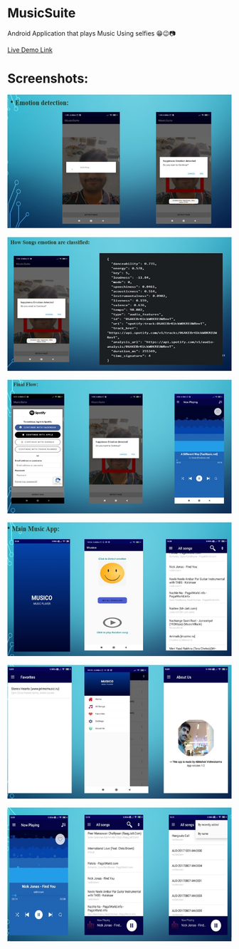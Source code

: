 # MusicSuite
Android Application that plays Music Using selfies 😁😉📷



[Live Demo Link](https://www.youtube.com/watch?v=iJW0KMNjN60)


# Screenshots:

<img src="https://github.com/Abhishek765/Rakathon_MusicSuite/blob/master/sampleImages/demo1.jpeg" width="auto" height="300">&#160;&#160;&#160;
<img src="https://github.com/Abhishek765/Rakathon_MusicSuite/blob/master/sampleImages/demo2.jpeg" width="auto" height="300">&#160;&#160;&#160;
<img src="https://github.com/Abhishek765/Rakathon_MusicSuite/blob/master/sampleImages/demo3.jpeg" width="auto" height="300">&#160;&#160;&#160;
<img src="https://github.com/Abhishek765/Rakathon_MusicSuite/blob/master/sampleImages/demo4.jpeg" width="auto" height="300">&#160;&#160;&#160;
<img src="https://github.com/Abhishek765/Rakathon_MusicSuite/blob/master/sampleImages/demo5.jpeg" width="auto" height="300">&#160;&#160;&#160;
<img src="https://github.com/Abhishek765/Rakathon_MusicSuite/blob/master/sampleImages/demo6.jpeg" width="auto" height="300">&#160;&#160;&#160;

